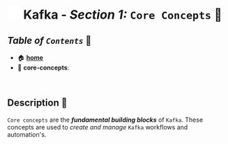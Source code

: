 # <img src="../assets/img/kafka.png" width="30px"> **Kafka** - ***Section 1:*** `Core Concepts` 🧠

## ***Table*** *of* ***`Contents`*** 📜

* 🏠 [**home**](../README.md)
* 🧠 **core-concepts**:

<br />

## **Description** 👀

`Core concepts` are the ***fundamental building blocks*** of `Kafka`. These concepts are used to *create and manage* `Kafka` workflows and automation's.
